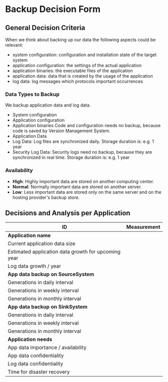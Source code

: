 # Backup Decision Form
## General Decision Criteria
When we think about backing up our data the following aspects could be relevant:
* system configuration: configuration and installation state of the target system
* application configuration: the settings of the actual application
* application binaries: the executable files of the application
* application data: data that is created by the usage of the application
* log data: log messages which protocols important occurrences

### Data Types  to Backup
We backup application data and log data.
* System configuration
* Application configuration
* Application binaries
Code and configuration needs no backup, because code is saved by Version Management System.
 * Application Data
 * Log Data: Log files are synchronized daily. Storage duration is: e.g. 1 year
 * Security Log Data: Security logs need no backup, because they are synchronized in real time. Storage duration is:	e.g. 1 year

### Availability
 * **High**: Highly important data are stored on another computing center.
 * **Normal**: Normally important data are stored on another server.
 * **Low**: Less important data are stored only on the same server and on the hosting provider's backup store.

## Decisions and Analysis per Application
|ID|Measurement|
|--|--|
|**Application name**||
|Current application data size||
|Estimated application data growth for upcoming year||
|Log data growth / year||
|**App data backup on SourceSystem**||
|Generations in daily interval||
|Generations in weekly interval||
|Generations in monthly interval||
|**App data backup on SinkSystem**||
|Generations in daily interval||
|Generations in weekly interval||
|Generations in monthly interval||
|**Application needs**||
|App data importance / availability||
|App data confidentiality||
|Log data confidentiality||
|Time for disaster recovery||
